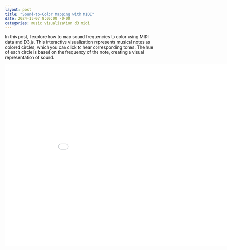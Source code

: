 ```yaml
---
layout: post
title: "Sound-to-Color Mapping with MIDI"
date: 2024-11-07 8:00:00 -0400
categories: music visualization d3 midi
---
```


In this post, I explore how to map sound frequencies to color using MIDI data and D3.js. This interactive visualization represents musical notes as colored circles, which you can click to hear corresponding tones. The hue of each circle is based on the frequency of the note, creating a visual representation of sound.

<!-- Embed the visualization via iframe -->
<div style="text-align: center;">
    <iframe src="/assets/sound-to-color.html" width="950" height="600" frameborder="0"></iframe>
</div>
